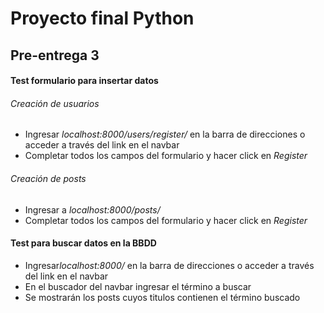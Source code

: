 # Proyecto final Python

## Pre-entrega 3

#### Test formulario para insertar datos

###### Creación de usuarios

* Ingresar *localhost:8000/users/register/* en la barra de direcciones o acceder a través del link en el navbar
* Completar todos los campos del formulario y hacer click en *Register*

###### Creación de posts
* Ingresar a *localhost:8000/posts/*
* Completar todos los campos del formulario y hacer click en *Register*


#### Test para buscar datos en la BBDD

* Ingresar*localhost:8000/* en la barra de direcciones o acceder a través del link en el navbar
* En el buscador del navbar ingresar el término a buscar
* Se mostrarán los posts cuyos titulos contienen el término buscado